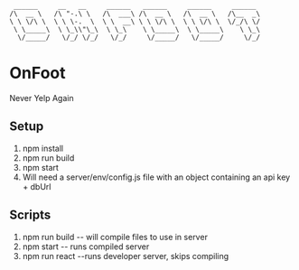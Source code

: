 ```
 ______     __   __     ______   ______     ______     ______
/\  __ \   /\ "-.\ \   /\  ___\ /\  __ \   /\  __ \   /\__  _\
\ \ \/\ \  \ \ \-.  \  \ \  __\ \ \ \/\ \  \ \ \/\ \  \/_/\ \/
 \ \_____\  \ \_\\"\_\  \ \_\    \ \_____\  \ \_____\    \ \_\
  \/_____/   \/_/ \/_/   \/_/     \/_____/   \/_____/     \/_/

```

# OnFoot
Never Yelp Again

## Setup

1. npm install
2. npm run build
3. npm start
4. Will need a server/env/config.js file with an object containing an api key + dbUrl


## Scripts

1. npm run build -- will compile files to use in server
2. npm start -- runs compiled server
3. npm run react --runs developer server, skips compiling



